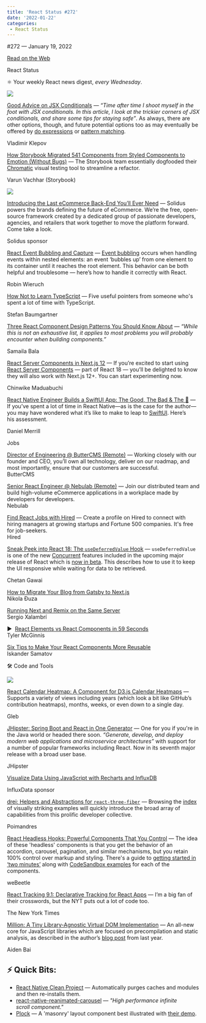 ```yaml
---
title: 'React Status #272'
date: '2022-01-22'
categories:
 - React Status
---
```


#​272 — January 19, 2022

[Read on the Web](https://react.statuscode.com/link/118598/web)

React Status

⚛️ Your weekly React news digest, _every Wednesday_.

[![](https://res.cloudinary.com/cpress/image/upload/w_1280,e_sharpen:60/qscpaogir0sphevi4kgv.jpg)](https://react.statuscode.com/link/118599/web)

[Good Advice on JSX Conditionals](https://react.statuscode.com/link/118599/web "thoughtspile.github.io") — _“Time after time I shoot myself in the foot with JSX conditionals. In this article, I look at the trickier corners of JSX conditionals, and share some tips for staying safe”_. As always, there are other options, though, and future potential options too as may eventually be offered by [do expressions](https://react.statuscode.com/link/118600/web) or [pattern matching](https://react.statuscode.com/link/118601/web).

Vladimir Klepov

[How Storybook Migrated 541 Components from Styled Components to Emotion (Without Bugs)](https://react.statuscode.com/link/118602/web "storybook.js.org") — The Storybook team essentially dogfooded their [Chromatic](https://react.statuscode.com/link/118603/web) visual testing tool to streamline a refactor.

Varun Vachhar (Storybook)

[![](https://copm.s3.amazonaws.com/4fa99f56.png)](https://react.statuscode.com/link/118604/web)

[Introducing the Last eCommerce Back-End You’ll Ever Need](https://react.statuscode.com/link/118604/web "solidus.io") — Solidus powers the brands defining the future of eCommerce. We’re the free, open-source framework created by a dedicated group of passionate developers, agencies, and retailers that work together to move the platform forward. Come take a look.

Solidus sponsor

[React Event Bubbling and Capture](https://react.statuscode.com/link/118605/web "www.robinwieruch.de") — [Event bubbling](https://react.statuscode.com/link/118606/web) occurs when handling events within nested elements: an event ‘bubbles up’ from one element to its container until it reaches the root element. This behavior can be both helpful and troublesome — here’s how to handle it correctly with React.

Robin Wieruch

[How Not to Learn TypeScript](https://react.statuscode.com/link/118607/web "fettblog.eu") — Five useful pointers from someone who's spent a lot of time with TypeScript.

Stefan Baumgartner

[Three React Component Design Patterns You Should Know About](https://react.statuscode.com/link/118608/web "blog.openreplay.com") — _“While this is not an exhaustive list, it applies to most problems you will probably encounter when building components.”_

Samaila Bala

[React Server Components in Next.js 12](https://react.statuscode.com/link/118609/web "blog.logrocket.com") — If you’re excited to start using [React Server Components](https://react.statuscode.com/link/118610/web) — part of React 18 — you’ll be delighted to know they will also work with Next.js 12+. You can start experimenting now.

Chinwike Maduabuchi

[React Native Engineer Builds a SwiftUI App: The Good, The Bad & The 🤯](https://react.statuscode.com/link/118611/web "medium.com") — If you’ve spent a lot of time in React Native—as is the case for the author—you may have wondered what it’s like to make to leap to [SwiftUI](https://react.statuscode.com/link/118612/web). Here’s his assessment.

Daniel Merrill

Jobs

[Director of Engineering @ ButterCMS (Remote)](https://react.statuscode.com/link/118613/web) — Working closely with our founder and CEO, you’ll own all technology, deliver on our roadmap, and most importantly, ensure that our customers are successful.  
ButterCMS

[Senior React Engineer @ Nebulab (Remote)](https://react.statuscode.com/link/118614/web) — Join our distributed team and build high-volume eCommerce applications in a workplace made by developers for developers.  
Nebulab

[Find React Jobs with Hired](https://react.statuscode.com/link/118615/web) — Create a profile on Hired to connect with hiring managers at growing startups and Fortune 500 companies. It's free for job-seekers.  
Hired

[Sneak Peek into React 18: The `useDeferredValue` Hook](https://react.statuscode.com/link/118616/web "blog.saeloun.com") — `useDeferredValue` is one of the new [Concurrent](https://react.statuscode.com/link/118617/web) features included in the upcoming major release of React which is [now in beta](https://react.statuscode.com/link/118618/web). This describes how to use it to keep the UI responsive while waiting for data to be retrieved.

Chetan Gawai

[How to Migrate Your Blog from Gatsby to Next.js](https://react.statuscode.com/link/118619/web)  
Nikola Đuza

[Running Next and Remix on the Same Server](https://react.statuscode.com/link/118620/web)  
Sergio Xalambrí

▶  [React Elements vs React Components in 59 Seconds](https://react.statuscode.com/link/118621/web)  
Tyler McGinnis

[Six Tips to Make Your React Components More Reusable](https://react.statuscode.com/link/118622/web)  
Iskander Samatov

🛠 Code and Tools

[![](https://res.cloudinary.com/cpress/image/upload/w_1280,e_sharpen:60/mgfehsu52mnyuns6ojrg.jpg)](https://react.statuscode.com/link/118623/web)

[React Calendar Heatmap: A Component for D3.js Calendar Heatmaps](https://react.statuscode.com/link/118623/web "github.com") — Supports a variety of views including years (which look a bit like GitHub’s contribution heatmaps), months, weeks, or even down to a single day.

Gleb

[JHipster: Spring Boot and React in One Generator](https://react.statuscode.com/link/118624/web "github.com") — One for you if you're in the Java world or headed there soon. _“Generate, develop, and deploy modern web applications and microservice architectures”_ with support for a number of popular frameworks including React. Now in its seventh major release with a broad user base.

JHipster

[Visualize Data Using JavaScript with Recharts and InfluxDB](https://react.statuscode.com/link/118625/web "www.influxdata.com")

InfluxData sponsor

[drei: Helpers and Abstractions for `react-three-fiber`](https://react.statuscode.com/link/118626/web "github.com") — Browsing the [index](https://react.statuscode.com/link/118627/web) of visually striking examples will quickly introduce the broad array of capabilities from this prolific developer collective.

Poimandres

[React Headless Hooks: Powerful Components That You Control](https://react.statuscode.com/link/118628/web "github.com") — The idea of these 'headless' components is that you get the behavior of an accordion, carousel, pagination, and similar mechanisms, but you retain 100% control over markup and styling. There's a guide to [getting started in ‘two minutes’](https://react.statuscode.com/link/118629/web) along with [CodeSandbox examples](https://react.statuscode.com/link/118630/web) for each of the components.

weBeetle

[React Tracking 9.1: Declarative Tracking for React Apps](https://react.statuscode.com/link/118631/web "github.com") — I’m a big fan of their crosswords, but the NYT puts out a lot of code too.

The New York Times

[Million: A Tiny Library-Agnostic Virtual DOM Implementation](https://react.statuscode.com/link/118632/web "github.com") — An all-new core for JavaScript libraries which are focused on precompilation and static analysis, as described in the author’s [blog post](https://react.statuscode.com/link/118633/web) from last year.

Aiden Bai

⚡️ Quick Bits:
--------------

*   [React Native Clean Project](https://react.statuscode.com/link/118634/web) — Automatically purges caches and modules and then re-installs them.
*   [react-native-reanimated-carousel](https://react.statuscode.com/link/118635/web) — _"High performance infinite scroll component."_
*   [Plock](https://react.statuscode.com/link/118636/web) — A 'masonry' layout component best illustrated with [their demo](https://react.statuscode.com/link/118637/web).